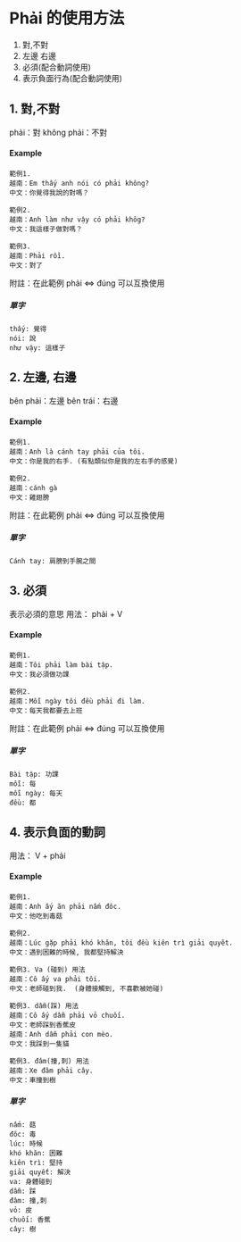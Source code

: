 # Phải 的使用方法

1. 對,不對
2. 左邊 右邊
3. 必須(配合動詞使用)
4. 表示負面行為(配合動詞使用)

## 1. 對,不對
phải：對
không phải：不對
#### Example
    範例1.
    越南：Em thấy anh nói có phải không?
    中文：你覺得我說的對嗎？
    
    範例2.
    越南：Anh làm như vậy có phải khôg? 
    中文：我這樣子做對嗎？
    
    範例3.
    越南：Phải rồi. 
    中文：對了
      
附註：在此範例 phải <=> đúng 可以互換使用
          
##### 單字
    thấy: 覺得
    nói: 說
    như vậy: 這樣子
    
    
## 2. 左邊, 右邊
bên phải：左邊
bên trái：右邊
#### Example
    範例1.
    越南：Anh là cánh tay phải của tôi.
    中文：你是我的右手. (有點類似你是我的左右手的感覺)
    
    範例2.
    越南：cánh gà 
    中文：雞翅膀
      
附註：在此範例 phải <=> đúng 可以互換使用
          
##### 單字
    Cánh tay: 肩膀到手腕之間

## 3. 必須
表示必須的意思
用法： phải + V
#### Example
    範例1.
    越南：Tôi phải làm bài tập.
    中文：我必須做功課
    
    範例2.
    越南：Mỗi ngày tôi đều phải đi làm.
    中文：每天我都要去上班
      
附註：在此範例 phải <=> đúng 可以互換使用
          
##### 單字
    Bài tập: 功課
    mỗi: 每
    mỗi ngày: 每天
    đều: 都

## 4. 表示負面的動詞
用法： V + phải
#### Example
    範例1.
    越南：Anh ấy ăn phải nấm đôc.
    中文：他吃到毒菇
    
    範例2. 
    越南：Lúc gặp phải khó khăn, tôi đều kiên trì giải quyẽt.
    中文：遇到困難的時候, 我都堅持解決
    
    範例3. Va (碰到) 用法
    越南：Cô ấy va phải tôi.
    中文：老師碰到我.  (身體接觸到, 不喜歡被她碰)
    
    範例3. dẫm(踩) 用法
    越南：Cô ấy dẫm phải vỏ chuối.
    中文：老師踩到香蕉皮
    越南：Anh dẫm phải con mèo.
    中文：我踩到一隻貓
        
    範例3. đâm(撞,刺) 用法
    越南：Xe đâm phải cây.
    中文：車撞到樹
          
##### 單字
    nấm: 菇
    đôc: 毒
    lúc: 時候
    khó khăn: 困難
    kiên trì: 堅持
    giải quyết: 解決
    va: 身體碰到
    dẫm: 踩
    đâm: 撞,刺
    vỏ: 皮
    chuối: 香蕉
    cây: 樹
